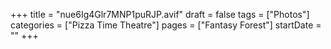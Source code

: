 +++
title = "nue6Ig4Glr7MNP1puRJP.avif"
draft = false
tags = ["Photos"]
categories = ["Pizza Time Theatre"]
pages = ["Fantasy Forest"]
startDate = ""
+++
